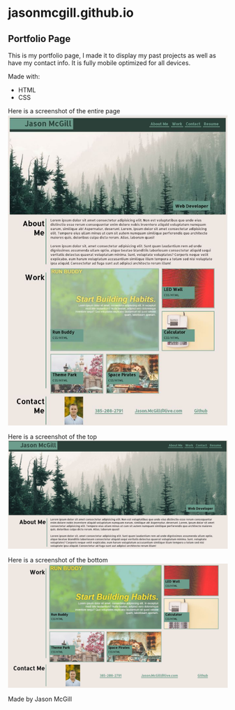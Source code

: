 # jasonmcgill.github.io

## Portfolio Page

This is my portfolio page, I made it to display my past projects as well as have my contact info. It is fully mobile optimized for all devices.

Made with:
* HTML
* CSS

Here is a screenshot of the entire page
![entire page](https://raw.githubusercontent.com/jasonmcgill/jasonmcgill.github.io/master/assets/images/screenshot3.JPG)

Here is a screenshot of the top
![top of the page](https://raw.githubusercontent.com/jasonmcgill/jasonmcgill.github.io/master/assets/images/screenshot1.JPG)

Here is a screenshot of the bottom
![bottom of the page](https://raw.githubusercontent.com/jasonmcgill/jasonmcgill.github.io/master/assets/images/screenshot2.JPG)

Made by Jason McGill
